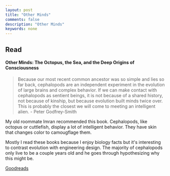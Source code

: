 ```yaml
---
layout: post
title: "Other Minds"
comments: false
description: "Other Minds"
keywords: none 
---
```

## Read 

#### Other Minds: The Octopus, the Sea, and the Deep Origins of Consciousness

>Because our most recent common ancestor was so simple and lies so far back, cephalopods are an independent experiment in the evolution of large brains and complex behavior. If we can make contact with cephalopods as sentient beings, it is not because of a shared history, not because of kinship, but because evolution built minds twice over. This is probably the closest we will come to meeting an intelligent alien. - Peter Godfrey-Smith 

My old roommate Imran recommended this book. Cephalopods, like octopus or cuttlefish, display a lot of intelligent behavior. They have skin that changes color to camougflage them. 

Mostly I read these books because I enjoy biology facts but it's interesting to contrast evolution with engineering design. The majority of cephalopods only live to be a couple years old and he goes through hypothesizing why this might be. 

[Goodreads](https://www.goodreads.com/book/show/28116739-other-minds)


